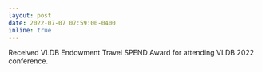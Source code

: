 ```yaml
---
layout: post
date: 2022-07-07 07:59:00-0400
inline: true
---
```


Received VLDB Endowment Travel SPEND Award for attending VLDB 2022 conference.
